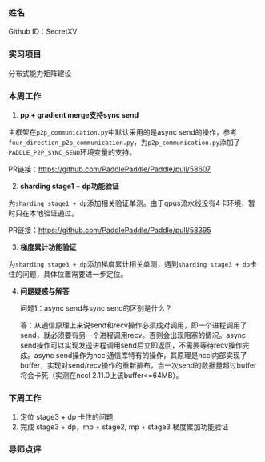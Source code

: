 ### 姓名
Github ID：SecretXV

### 实习项目

分布式能力矩阵建设


### 本周工作

1. **pp + gradient merge支持sync send**

  主框架在`p2p_communication.py`中默认采用的是async send的操作，参考`four_direction_p2p_communication.py`，为`p2p_communication.py`添加了`PADDLE_P2P_SYNC_SEND`环境变量的支持。

  PR链接：https://github.com/PaddlePaddle/Paddle/pull/58607

2. **sharding stage1 + dp功能验证**

  为`sharding stage1 + dp`添加相关验证单测。由于gpus流水线没有4卡环境，暂时只在本地验证通过。

  PR链接：https://github.com/PaddlePaddle/Paddle/pull/58395

3. **梯度累计功能验证**

  为`sharding stage3 + dp`添加梯度累计相关单测，遇到`sharding stage3 + dp`卡住的问题，具体位置需要进一步定位。

4. **问题疑惑与解答**

	问题1：async send与sync send的区别是什么？
	
	答：从通信原理上来说send和recv操作必须成对调用，即一个进程调用了send，就必须要有另一个进程调用recv。否则会出现阻塞的情况。async send操作可以实现发送进程调用send后立即返回，不需要等待recv操作完成。async send操作为nccl通信库特有的操作，其原理是nccl内部实现了buffer，实现对send/recv操作的重新排布，当一次send的数据量超过buffer将会卡死（实测在nccl 2.11.0上该buffer<=64MB）。


### 下周工作

1. 定位 stage3 + dp 卡住的问题
2. 完成 stage3 + dp，mp + stage2, mp + stage3 梯度累加功能验证

### 导师点评
